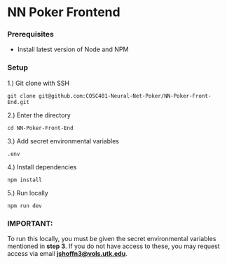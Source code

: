 # NN Poker Frontend

### Prerequisites
- Install latest version of Node and NPM

### Setup
1.) Git clone with SSH


```git clone git@github.com:COSC401-Neural-Net-Poker/NN-Poker-Front-End.git```

2.) Enter the directory


```cd NN-Poker-Front-End```


3.) Add secret environmental variables


```.env```


4.) Install dependencies


```npm install```


5.) Run locally


```npm run dev```


### IMPORTANT:
To run this locally, you must be given the secret environmental variables mentioned in **step 3**. If you do not have access to these, you may request access via email **jshoffn3@vols.utk.edu**.
